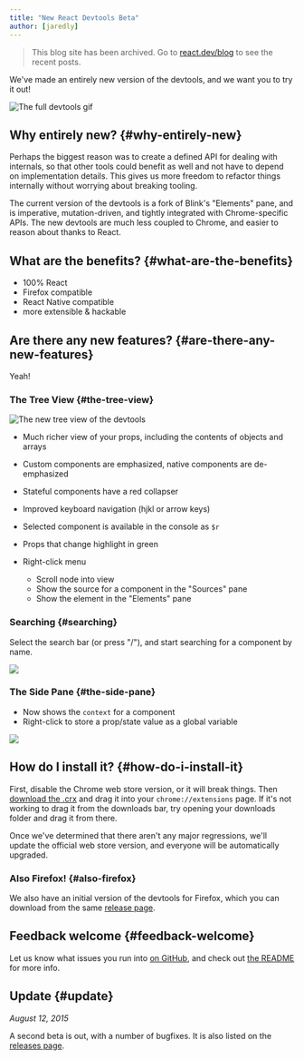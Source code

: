 ```yaml
---
title: "New React Devtools Beta"
author: [jaredly]
---
```


<div class="scary">

> This blog site has been archived. Go to [react.dev/blog](https://react.dev/blog) to see the recent posts.

</div>

We've made an entirely new version of the devtools, and we want you to try it
out!

![The full devtools gif](../images/blog/devtools-full.gif)

## Why entirely new? {#why-entirely-new}

Perhaps the biggest reason was to create a defined API for dealing with
internals, so that other tools could benefit as well and not have to depend on
implementation details. This gives us more freedom to refactor things
internally without worrying about breaking tooling.

The current version of the devtools is a fork of Blink's "Elements" pane, and
is imperative, mutation-driven, and tightly integrated with Chrome-specific
APIs. The new devtools are much less coupled to Chrome, and easier to reason
about thanks to React.

## What are the benefits? {#what-are-the-benefits}

- 100% React
- Firefox compatible
- React Native compatible
- more extensible & hackable

## Are there any new features? {#are-there-any-new-features}

Yeah!

### The Tree View {#the-tree-view}

![The new tree view of the devtools](../images/blog/devtools-tree-view.png)

- Much richer view of your props, including the contents of objects and arrays
- Custom components are emphasized, native components are de-emphasized
- Stateful components have a red collapser
- Improved keyboard navigation (hjkl or arrow keys)
- Selected component is available in the console as `$r`
- Props that change highlight in green
- Right-click menu

  - Scroll node into view
  - Show the source for a component in the "Sources" pane
  - Show the element in the "Elements" pane

### Searching {#searching}

Select the search bar (or press "/"), and start searching for a component by
name.

![](../images/blog/devtools-search.gif)

### The Side Pane {#the-side-pane}

- Now shows the `context` for a component
- Right-click to store a prop/state value as a global variable

![](../images/blog/devtools-side-pane.gif)

## How do I install it? {#how-do-i-install-it}

First, disable the Chrome web store version, or it will break things. Then
[download the .crx](https://github.com/facebook/react-devtools/releases) and
drag it into your `chrome://extensions` page. If it's not working to drag it
from the downloads bar, try opening your downloads folder and drag it from
there.

Once we've determined that there aren't any major regressions, we'll update
the official web store version, and everyone will be automatically upgraded.

### Also Firefox! {#also-firefox}

We also have an initial version of the devtools for Firefox, which you can
download from the same [release page](https://github.com/facebook/react-devtools/releases).

## Feedback welcome {#feedback-welcome}

Let us know what issues you run into
[on GitHub](https://github.com/facebook/react-devtools/issues), and check out
[the README](https://github.com/facebook/react-devtools/tree/devtools-next)
for more info.

## Update {#update}
*August 12, 2015*

A second beta is out, with a number of bugfixes. It is also listed on the
[releases page](https://github.com/facebook/react-devtools/releases).
